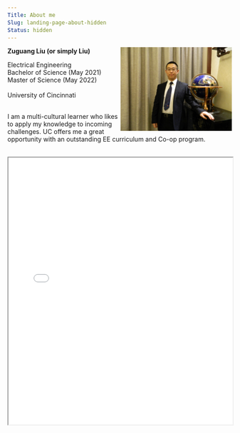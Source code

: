 ```yaml
---
Title: About me
Slug: landing-page-about-hidden
Status: hidden
---
```


<img align="right" src="images/about/pro-shot.JPG" width="250">

**Zuguang Liu (or simply Liu)** 


Electrical Engineering <br/>
Bachelor of Science (May 2021) <br/>
Master of Science (May 2022) <br/><br/>
University of Cincinnati <br/><br/>


​I am a multi-cultural learner who likes to apply my knowledge to incoming challenges. UC offers me a great opportunity with an outstanding EE curriculum and Co-op program.


<div id="sidebar-social-link" style="display: flex; justify-content: flex-end">
    <a href="mailto:liu2z2@mail.uc.edu" title="Email" target="_blank" rel="nofollow noopener noreferrer">
        <svg xmlns="http://www.w3.org/2000/svg" aria-label="Mail" role="img" viewBox="0 0 512 512" preserveAspectRatio="xMidYMid meet"><rect width="512" height="512" rx="15%" fill="#328cff"/><path d="m250 186c-46 0-69 35-69 74 0 44 29 72 68 72 43 0 73-32 73-75 0-44-34-71-72-71zm-1-37c30 0 57 13 77 33 0-22 35-22 35 1v150c-1 10 10 16 16 9 25-25 54-128-14-187-64-56-149-47-195-15-48 33-79 107-49 175 33 76 126 99 182 76 28-12 41 26 12 39-45 19-168 17-225-82-38-68-36-185 67-248 78-46 182-33 244 32 66 69 62 197-2 246-28 23-71 1-71-32v-11c-20 20-47 32-77 32-57 0-108-51-108-108 0-58 51-110 108-110" fill="#fff"/></svg>
    </a>
    <a href="https://www.linkedin.com/in/liu-uc/" title="LinkedIn" target="_blank" rel="nofollow noopener noreferrer">
        <svg xmlns="http://www.w3.org/2000/svg" aria-label="LinkedIn" role="img" viewBox="0 0 512 512" fill="#fff"><rect width="512" height="512" rx="15%" fill="#0077b5"/><circle cx="142" cy="138" r="37"/><path stroke="#fff" stroke-width="66" d="M244 194v198M142 194v198"/><path d="M276 282c0-20 13-40 36-40 24 0 33 18 33 45v105h66V279c0-61-32-89-76-89-34 0-51 19-59 32"/></svg>
    </a>    
    <a href="https://github.com/liu2z2" title="GitHub" target="_blank" rel="nofollow noopener noreferrer">
        <svg xmlns="http://www.w3.org/2000/svg" aria-label="GitHub" role="img" viewBox="0 0 512 512"><rect width="512" height="512" rx="15%" fill="#1B1817"/><path fill="#fff" d="M335 499c14 0 12 17 12 17H165s-2-17 12-17c13 0 16-6 16-12l-1-50c-71 16-86-28-86-28-12-30-28-37-28-37-24-16 1-16 1-16 26 2 40 26 40 26 22 39 59 28 74 22 2-17 9-28 16-35-57-6-116-28-116-126 0-28 10-51 26-69-3-6-11-32 3-67 0 0 21-7 70 26 42-12 86-12 128 0 49-33 70-26 70-26 14 35 6 61 3 67 16 18 26 41 26 69 0 98-60 120-117 126 10 8 18 24 18 48l-1 70c0 6 3 12 16 12z"/></svg>
    </a>
</div>

<iframe src = "ViewerJS/#../extra/resume.pdf" height='600' allowfullscreen webkitallowfullscreen style="width:100%;"></iframe>

<br/>